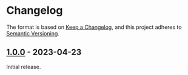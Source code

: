 # Changelog

The format is based on [Keep a Changelog](https://keepachangelog.com/en/1.0.0/),
and this project adheres to [Semantic Versioning](https://semver.org/spec/v2.0.0.html).

## [1.0.0] - 2023-04-23

Initial release.

[1.0.0]: https://github.com/camino-rs/camino-tempfile/releases/tag/camino-tempfile-1.0.0
